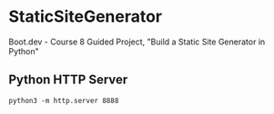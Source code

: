 # StaticSiteGenerator
Boot.dev - Course 8 Guided Project, "Build a Static Site Generator in Python"

## Python HTTP Server
```
python3 -m http.server 8888
```

